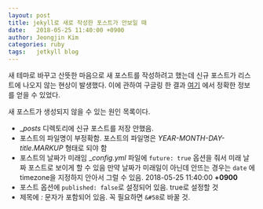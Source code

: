 ```yaml
---
layout: post
title: jekyll로 새로 작성한 포스트가 안보일 때
date:   2018-05-25 11:40:00 +0900
author: Jeongjin Kim
categories: ruby
tags:	jetkyll blog
---
```

새 테마로 바꾸고 산뜻한 마음으로 새 포스트를 작성하려고 했는데 신규 포스트가 리스트에 나오지 않는 현상이 발생했다. 이에 관하여 구글링 한 결과 [여기](https://stackoverflow.com/questions/30625044/jekyll-post-not-generated?utm_medium=organic&utm_source=google_rich_qa&utm_campaign=google_rich_qa) 에서 정확한 정보를 얻을 수 있었다.

새 포스트가 생성되지 않을 수 있는 원인 목록이다.

* __posts_ 디렉토리에 신규 포스트를 저장 안했음.
* 포스트의 파일명이 부정확함. 포스트의 파일명은 _YEAR-MONTH-DAY-title.MARKUP_ 형태로 되야 함
* 포스트의 날짜가 미래임
__config.yml_ 파일에 `future: true` 옵션을 줘서 미래 날짜 포스트로 보이게 할 수 있음
만약 날짜가 미래일이 아닌데 안뜨는 경우는 `date` 에 timezone을 지정하지 안아서 그럴 수 있음. 2018-05-25 11:40:00 **+0900**
* 포스트 옵션에 `published: false`로 설정되어 있음. true로 설정할 것
* 제목에 _:_ 문자가 포함되어 있음. 꼭 필요하면 `&#58`로 바꿀 것.
